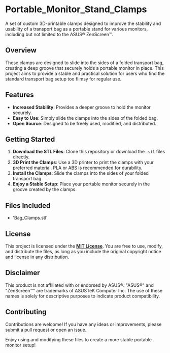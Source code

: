 # Portable_Monitor_Stand_Clamps

A set of custom 3D-printable clamps designed to improve the stability and usability of a transport bag as a portable stand for various monitors, including but not limited to the ASUS® ZenScreen™.

## Overview

These clamps are designed to slide into the sides of a folded transport bag, creating a deep groove that securely holds a portable monitor in place. This project aims to provide a stable and practical solution for users who find the standard transport bag setup too flimsy for regular use.

## Features

- **Increased Stability**: Provides a deeper groove to hold the monitor securely.
- **Easy to Use**: Simply slide the clamps into the sides of the folded bag.
- **Open Source**: Designed to be freely used, modified, and distributed.

## Getting Started

1. **Download the STL Files**: Clone this repository or download the `.stl` files directly.
2. **3D Print the Clamps**: Use a 3D printer to print the clamps with your preferred material. PLA or ABS is recommended for durability.
3. **Install the Clamps**: Slide the clamps into the sides of your folded transport bag.
4. **Enjoy a Stable Setup**: Place your portable monitor securely in the groove created by the clamps.

## Files Included

- 'Bag_Clamps.stl'

## License

This project is licensed under the **[MIT License](LICENSE)**. You are free to use, modify, and distribute the files, as long as you include the original copyright notice and license in any distribution.

## Disclaimer

This product is not affiliated with or endorsed by ASUS®. "ASUS®" and "ZenScreen™" are trademarks of ASUSTeK Computer Inc. The use of these names is solely for descriptive purposes to indicate product compatibility.

## Contributing

Contributions are welcome! If you have any ideas or improvements, please submit a pull request or open an issue.



Enjoy using and modifying these files to create a more stable portable monitor setup!
